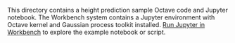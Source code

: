 This directory contains a height prediction sample Octave code and Jupyter notebook. The Workbench system contains a Jupyter environment with Octave kernel and Gaussian process toolkit installed. <a href="https://www.workshop1.nationaldataservice.org/dashboard/home/?quickstart=jupyterterra">Run Jupyter in Workbench</a> to explore the example notebook or script. 
